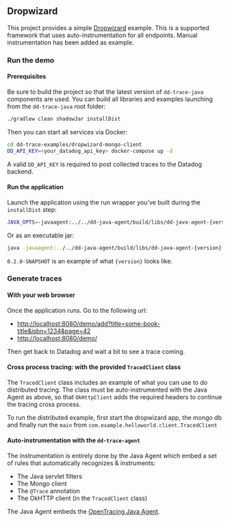 ## Dropwizard

This project provides a simple [Dropwizard][1] example. This is a supported framework that uses
auto-instrumentation for all endpoints. Manual instrumentation has been added as example.

[1]: http://www.dropwizard.io/

### Run the demo

#### Prerequisites

Be sure to build the project so that the latest version of ``dd-trace-java`` components are used. You can build
all libraries and examples launching from the ``dd-trace-java`` root folder:
```bash
./gradlew clean shadowJar installDist
```

Then you can start all services via Docker:
```bash
cd dd-trace-examples/dropwizard-mongo-client
DD_API_KEY=<your_datadog_api_key> docker-compose up -d
```

A valid ``DD_API_KEY`` is required to post collected traces to the Datadog backend.

#### Run the application

Launch the application using the run wrapper you've built during the ``installDist`` step:
```bash
JAVA_OPTS=-javaagent:../../dd-java-agent/build/libs/dd-java-agent-{version}.jar build/install/dropwizard-mongo-client/bin/dropwizard-mongo-client server
```

Or as an executable jar:
```bash
java -javaagent:../../dd-java-agent/build/libs/dd-java-agent-{version}.jar -jar build/libs/dropwizard-mongo-client-demo-all.jar server
```

``0.2.0-SNAPSHOT`` is an example of what ``{version}`` looks like.

### Generate traces

#### With your web browser

Once the application runs. Go to the following url:

* [http://localhost:8080/demo/add?title=some-book-title&isbn=1234&page=42][1]
* [http://localhost:8080/demo/][2]

[1]: http://localhost:8080/demo/add?title=some-book-title&isbn=1234&page=42
[2]: http://localhost:8080/demo/

Then get back to Datadog and wait a bit to see a trace coming.

#### Cross process tracing: with the provided `TracedClient` class

The ``TracedClient`` class includes an example of what you can use to do distributed tracing. The class must be
auto-instrumented with the Java Agent as above, so that ``OkHttpClient`` adds the required headers to continue
the tracing cross process.

To run the distributed example, first start the dropwizard app, the mongo db and finally run the `main` from `com.example.helloworld.client.TracedClient` 

#### Auto-instrumentation with the `dd-trace-agent`

The instrumentation is entirely done by the Java Agent which embed a set of rules that automatically recognizes & 
instruments:

- The Java servlet filters
- The Mongo client
- The `@Trace` annotation
- The OkHTTP client (in the ``TracedClient`` class)

The Java Agent embeds the [OpenTracing Java Agent](https://github.com/opentracing-contrib/java-agent).
